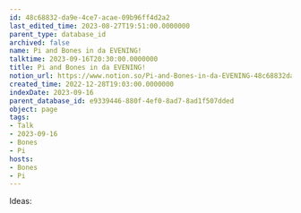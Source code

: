 ```yaml
---
id: 48c68832-da9e-4ce7-acae-09b96ff4d2a2
last_edited_time: 2023-08-27T19:51:00.0000000
parent_type: database_id
archived: false
name: Pi and Bones in da EVENING!
talktime: 2023-09-16T20:30:00.0000000
title: Pi and Bones in da EVENING!
notion_url: https://www.notion.so/Pi-and-Bones-in-da-EVENING-48c68832da9e4ce7acae09b96ff4d2a2
created_time: 2022-12-28T19:03:00.0000000
indexDate: 2023-09-16
parent_database_id: e9339446-880f-4ef0-8ad7-8ad1f507dded
object: page
tags:
- Talk
- 2023-09-16
- Bones
- Pi
hosts:
- Bones
- Pi
---
```


Ideas:
























